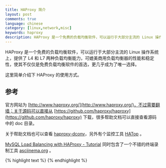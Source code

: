 ```yaml
---
title: HAProxy 简介
layout: post
comments: true
language: chinese
category: [linux,network,misc]
keywords: haproxy
description: HAProxy 是一个免费的负载均衡软件，可以运行于大部分主流的 Linux 操作系统上，提供了 L4 和 L7 两种负载均衡能力，可媲美商用负载均衡器的性能和稳定性，使其不仅仅是免费负载均衡软件的首选，更几乎成为了唯一选择。这里简单介绍下 HAProxy 的使用方式。
---
```


HAProxy 是一个免费的负载均衡软件，可以运行于大部分主流的 Linux 操作系统上，提供了 L4 和 L7 两种负载均衡能力，可媲美商用负载均衡器的性能和稳定性，使其不仅仅是免费负载均衡软件的首选，更几乎成为了唯一选择。

这里简单介绍下 HAProxy 的使用方式。

<!-- more -->


<!--
## 简介


另外，相比 Nginx 来说，HAProxy 自身可以支持自定义 URL 健康监测；会话保持除了可以使用 IP_HASH 外，还可以使用 URL_HASH 算法；支持多种负载均衡等等，如下是 HAProxy 提供的主要功能：
* 负载均衡。提供 L4 和 L7 两种模式，支持 RoundRobin、Static RoundRobin、LeastConnection、Source IP Hash、URI Hash、URL_PARAM Hash、HTTP_HEADER Hash等丰富的负载均衡算法；
* 健康检查。支持 TCP、HTTP、SSL、MySQL、Redis 等多种健康检查模式；
* 会话保持。对于未实现会话共享的应用集群，可通过 Insert Cookie、Rewrite Cookie、Prefix Cookie 以及上述的多种 Hash 方式实现会话保持；
* SSL 支持。HAProxy可以解析HTTPS协议，并能够将请求解密为HTTP后向后端传输；
* HTTP。可以对请求进行重写与重定向，支持多种 HTTP 模式；
* 监控与统计：HAProxy提供了基于Web的统计信息页面，展现健康状态和流量数据。基于此功能，使用者可以开发监控程序来监控HAProxy的状态；

https://www.haproxy.com/doc/aloha/7.0/haproxy/healthchecks.html
在配置文件中通过balance指定算法，如下仅介绍一些常用的算法：
roundrobin:
  轮询，适用于短链接，会根据权重比选择服务器，支持4096个后端服务器；注意，这里的权重信息可以动态修改。
static-rr:
  与上类似，只是这里的服务器权重不能动态修改，而且对于服务器的数量没有限制，消耗CPU相对也较少。
leastconn:
  选择链接数最少的服务器建立链接，通常在使用长连接时，例如MySQL、LDAP等，对于短链接HTTP不建议使用；这里的服务器权重可以动态调整。
first:
  忽略权重信息，选择第一个可用服务器，需要设置服务器的最大连接数，适用于长连接；常用于动态扩容的场景，一般有工具用于动态监测，提供动态伸缩服务。
source
  源地址算法，通过客户端的原IP地址进行hash，只要没有服务器宕机，那么一个客户端的请求都会由同一台服务器处理。
uri
  算法，需要使用HTTP服务，通过 HTTP URI 地址来选择对应服务器。
hdr
  通过 HTTP eder 内容来选择对应服务器。
在源码中，其实现在lb_XXX.c文件中。


### HTTPS 配置 (SSL Termination With HAProxy)

对 http://www.foobar.com 域名的访问会自动跳转为 https://www.foobar.com ，而对 http://haproxy.foobar.com 访问走 http 协议。

http://virtuallyhyper.com/2013/05/configure-haproxy-to-load-balance-sites-with-ssl/
http://www.ilanni.com/?p=10641
http://www.oschina.net/translate/getting-the-most-of-haproxy?print

另外，源码目录下有很多不错的文档可以参考，例如架构(architecture.txt)、配置文件(configuration.txt)、管理(management.txt)等，还有很多内部设计文档。

/etc/haproxy
/etc/haproxy/haproxy.cfg #配置文件
/etc/logrotate.d/haproxy #日志轮转
/etc/rc.d/init.d/haproxy #运行脚本
/usr/bin/halog           #日志分析工具
/usr/sbin/haproxy

可以通过haproxy -vv查看详细的编译参数。


HAProxy is a single-threaded, event-driven, non-blocking daemon.

## 监控信息

关于监控项的详细介绍可以查看源码 doc/management.txt 文件中 Statistics and monitoring 的内容，目前主要分为了三部分：1) Frontend；2) Backend(Servers)；3) HAProxy Health Check 。

**注意** 按照 HAProxy 的模型来说，是单进程的，如果为了优化多核场景采用多进程，那么需要为每个进程配置一个访问地址。

### 监控页面

可以通过如下配置打开一个 HTTP 监控页面，然后可以直接通过浏览器访问，如果要查看 csv 格式，可以通过 ```curl --silent "http://192.144.35.35:85/status;csv"``` 命令查看。

```
listen stats_auth 192.144.35.35:85
    mode http
    stats enable
    bind-process 1                   # 监控的HAProxy进程
    stats uri /status                # 监控URI地址
    stats admin if LOCALHOST         # 默认监控页面是只读，可以通过该选项开启启停服务等操作
    stats auth monitor:foobar        # 指定登陆用户密码，可以配置多个
    stats realm "Haproxy Statistics" # 如果没有登陆，浏览器的用户名密码弹出窗口
    stats refresh 5s                 # 自动刷新，通常用于一直打开的浏览器页面
    stats hide-version               # 隐藏版本信息
    stats scope .                    # 指定监控显示的范围
    stats show-desc Node for Europe  # 后续的都是描述信息
    stats show-legends
    stats show-node
```

Starting frontend GLOBAL: cannot bind UNIX socket [/var/run/haproxy1.sock]

### Unix Socket

相比来说这是更好的方式，方便自动化、可以在线修改配置、安全，可以通过如下配置进行修改。

```
global # Make sure you add it to the global section
    stats socket /var/run/haproxy.sock mode 600 level admin process 1  # uid 0 gid 0
    stats timeout 2m # Wait up to 2 minutes for input
```

timeout 选项通常是用在交互场景下；而 mode 600 level admin 分别表示 socket 的权限，以及是否开启管理模式，默认是只读的；然后就可以通过 netcat 或者 socat 进行访问，当然官方推荐使用后者，而实际上前者更加通用些；Socket 方式提供了非交互式以及交互式两种。

非交互方式比较适合脚本采集监控数据，可以一次发送多个命令，如下分别返回 HAProxy 的进程信息，以及监控数据(页面 URI 返回的数据)。

echo "show info;show stat" | nc -U /var/run/haproxy.sock

交互模式实际上也就是单行，比较适合登陆查看，如下通过 prompt 命令，表示进入交互模式；更多命令可以查看源码 doc/management.txt 文件中 Unix Socket commands 的内容。

$ nc -U /var/run/haproxy.sock
$ prompt
> show info

cannot bind socket
cat /etc/sysctl.conf
net.ipv4.ip_nonlocal_bind=1
sysctl -p


### 监控指标

列举常用的监控指标，以及源码中对应的函数。

#### show info

对应源码中的 stats_fill_info() 函数，主要包括了当前 HAProxy 的配置信息，例如资源限制、资源使用率等信息。

Name: HAProxy
Version: 1.5.18
Release_date: 2016/05/10
Nbproc: 4                  配置的进程数，在配置文件中通过nbproc配置
Process_num: 1             当前的进程号，编号从1开始
Pid: 96699                 当前的进程ID
Uptime: 1d 20h10m06s       服务启动时间，格式化后
Uptime_sec: 159006         服务启动时间，按秒计算
Memmax_MB: 0               当前进程可以使用的最大内存，对应了global.rlimit_memmax变量，会在启动时通过global.rlimit_memmax_all计算
Ulimit-n: 8036             单个进程最大的描述符数global.rlimit_nofile，可以在配置文件中通过ulimit-n设置，否则与maxsock相同
Maxsock: 8036              最大sock数目，在程序中单独计算，与maxconn、pipe数量相关，详见global.maxsock变量
Maxconn: 4000              可以在配置文件中通过maxconn设置
Hard_maxconn: 4000
CurrConns: 0
CumConns: 3
CumReq: 3
Maxpipes: 0
PipesUsed: 0
PipesFree: 0
ConnRate: 0
ConnRateLimit: 0
MaxConnRate: 0
SessRate: 0
SessRateLimit: 0
MaxSessRate: 0
ZlibMemUsage: 0
MaxZlibMemUsage: 0
Tasks: 11                  内存中保存的任务数，通过task_new()函数分配，注意可能部分任务只是缓存，并没有使用
Run_queue: 1               当前运行队列的大小，可以参考run_queue_cur变量，包含了当前查询的链接，详见process_runnable_tasks()函数
Idle_pct: 100              空闲比率
node: hamonitor1           节点信息

si_attach_conn()
 |-conn_attach()


cfg_register_section() 通过该函数将配置文件解析函数添加到sections中，会调用section_parser()函数解析。

整个HAProxy配置文件解析完成后，listener相关也已初始化完毕，如下简单梳理一下几个accept方法的设计逻辑：
* listener_accept(): 对应不同协议的accept()方法，IPv4对应该方法，负责接收并新建TCP连接；该函数中通过accept()系统调用建立链接后，接着会触发listener自己的accept方法也就是session_accept_fd()；
* session_accept_fd(): 负责创建+初始化session，并在stream_new()函数中调用frontend的accept方法frontend_accept()；
* frontend_accept(): 该函数主要负责session前端的TCP连接的初始化，包括socket设置，log设置，以及session部分成员的初始化。
接下来 TCP 新建连接处理过程，基本上都是与这三个函数相关。


建链的处理都是通过_do_poll()处理，只是不同的多路复用方式实现不同，而入口的函数名相同，位于不同的文件中。

session_accept()


tcp_bind_listener()

stats_parse_global()
 |-str2listener() 监听地址解析

上述客户端的处理在cli.c文件中，
cli_io_handler()
cli_parse_request()

uxst_bind_listener() 报错


### tips

#### 多路复用
http://www.cnblogs.com/Anker/p/3263780.html
HAProxy支持多种多路复用机制，包括了select、poll、epoll、kqueue等，简单介绍下ev_epoll.c中实现的epoll机制。


int fd_nbupdt = 0;             // number of updates in the list
unsigned int *fd_updt = NULL;  // FD updates list
这两个全局变量用来记录状态需要更新的 fd 的数量及具体的 fd ，在 _do_poll() 函数中会根据这些信息修改对应 fd 的 epoll 设置。

/* info about one given fd */
struct fdtab {
    int (*iocb)(int fd);                 /* I/O handler, returns FD_WAIT_* */
    void *owner;                         /* the connection or listener associated with this fd, NULL if closed */
    unsigned int  cache;                 /* position+1 in the FD cache. 0=not in cache. */
    unsigned char state;                 /* FD state for read and write directions (2*3 bits) */
    unsigned char ev;                    /* event seen in return of poll() : FD_POLL_* */
    unsigned char new:1;                 /* 1 if this fd has just been created */
    unsigned char updated:1;             /* 1 if this fd is already in the update list */
    unsigned char linger_risk:1;         /* 1 if we must kill lingering before closing */
    unsigned char cloned:1;              /* 1 if a cloned socket, requires EPOLL_CTL_DEL on close */
};
struct fdtab *fdtab = NULL;     /* array of all the file descriptors */

全局变量 *fdtab 记录了 HAProxy 中所有与 fd 相关的信息，数组的 index 是 fd 对应的值，用于快速定位到某个 fd 的信息。

在 fd.h 头文件中定义了一些操作 fd event 的函数，主要是fd_(want|stop)_(recv|send)类似的函数，用于设置 fd 启动、停止接收以及发送；简单来说就是修改fdtabl[fd]中的状态值，如果有更新则添加到fd_updt[]数组中。

接下来，看下_do_poll()函数中的主要处理过程，大致可以分为三部分：
1. 从fd_updt[]获取更新的fd列表，判断各个fd event的变化情况，并通过epoll_ctl()进行设置；
2. 计算epoll_wait需要等待的最大超时时间，并调用epoll_wait()获取当前活动的fd；
3. 逐一处理所有有 IO 事件的 fd。

        fdtab[fd].updated = 0; // 只有被修改过(更新、新建)且有owner才会被使用
        eo = fdtab[fd].state;  // 关于状态的概念、转换等信息可以查看src/fd.c文件中的注释
        en = fd_compute_new_polled_status(eo);  // 状态转换可以查看fd.c中的注释
        if ((eo ^ en) & FD_EV_POLLED_RW) { // 1. 按位异或，如果有变更则通过epoll_ctl()修改

#### 位或 VS. 逻辑或
在HAProxy中有一个函数用来判断buffer是否为空的代码：
static inline int buffer_not_empty(const struct buffer *buf)
{
 return buf->i | buf->o;
}
其中 buf->i 和 buf->o 都是 unsigned int 类型，这两个成员任何一个非零就代表着 buffer 不空，正常来说应该采用 logical-OR 但是这里采用的却是 bitwise-OR ，其原因是两者的功能相同，而前者生成的机器代码更少效率更高。
static inline int buffer_not_empty(const struct buffer *buf)
{
 return buf->i || buf->o;
}

#### 实现文件复制

最简单的方式就是申请一份内存buffer，通过系统调用 read() 读取源文件的一段数据到 buffer，然后将此 buffer 再通过 write() 系统调用写到目标文件，示例代码如下：

char buf[max_read];
off_t size = stat_buf.st_size, off_in=0;
while ( off_in < size ) {
 int len = size - off_in > max_read ? max_read : size - off_in;
 len = read(f_in, buf, len);
 off_in += len;
 write(f_out, buf, len);
}

还有一种方式是通过 mmap() 系统调用实现，示例代码如下：

size_t filesize = stat_buf.st_size;
source = mmap(0, filesize, PROT_READ, MAP_SHARED, f_in, 0);
target = mmap(0, filesize, PROT_WRITE, MAP_SHARED, f_out, 0);
memcpy(target, source, filesize);

因为 mmap() 不需要内核态和用户态的内存拷贝，从而效率大大提高。另外一种是通过 splice() 系统调用实现，这是 Linux 2.6.17 新加入的系统调用，用于在两个文件间移动数据，而无需内核态和用户态的内存拷贝，但需要借助管道 (pipe) 实现。

大概原理就是通过pipe buffer实现一组内核内存页（pages of kernel memory）的引用计数指针（reference-counted pointers），数据拷贝过程中并不真正拷贝数据，而是创建一个新的指向内存页的指针。也就是说拷贝过程实质是指针的拷贝。示例代码如下：

int pipefd[2];
pipe( pipefd );
int max_read = 4096;
off_t size = stat_buf.st_size;
while ( off_in < size ) {
 int len = size - off_in > max_read ? max_read : size - off_in;
 len = splice(f_in, &off_in, pipefd[1], NULL, len, SPLICE_F_MORE |SPLICE_F_MOVE);
 splice(pipefd[0], NULL, f_out, &off_out, len, SPLICE_F_MORE |SPLICE_F_MOVE);
}

使用splice一定要注意，因为其借助管道实现，而管道有众所周知的空间限制问题，超过了限制就会hang住，所以每次写入管道的数据量好严格控制，保守的建议值是一个内存页大小，即4k。另外，off_in和off_out传递的是指针，其值splice会做一定变动，使用时应注意。
http://abcdxyzk.github.io/blog/2015/05/07/kernel-mm-splice/
https://www.ibm.com/developerworks/cn/linux/l-cn-zerocopy2/

http://blog.chinaunix.net/uid/10167808/list/1.html?cid=178438
http://tech.uc.cn/?p=1523
http://blog.csdn.net/dylan_csdn/article/details/51261421
https://www.linux.com/blog/how-analyze-haproxy-logs
http://fangpeishi.com/haproxy_best_practice_notes.html
http://abcdxyzk.github.io/blog/2015/07/29/tools-haproxy_src1/
http://tech.uc.cn/?tag=haproxy
http://tech.uc.cn/?p=1738#more-1738
http://www.ttlsa.com/linux/haproxy-study-tutorial/

https://github.com/1u4nx/Exploit-Exercises-Nebula

minconn, maxconn and fullconn参数的对比
http://www.serverphorums.com/read.php?10,292171
运维0宕机时间，使用TC+IPtables技术
https://engineeringblog.yelp.com/2015/04/true-zero-downtime-haproxy-reloads.html
性能调优
https://medium.freecodecamp.com/how-we-fine-tuned-haproxy-to-achieve-2-000-000-concurrent-ssl-connections-d017e61a4d27
常用Python工具
https://github.com/feurix/hatop/blob/master/bin/hatop
https://github.com/unixsurfer/haproxyadmin
https://github.com/breakwang/zabbix-external-script-haproxy_monitor/blob/master/haproxy_monitor.py
HAProxy源码介绍
http://blog.chinaunix.net/uid/10167808/list/1.html?cid=178438
用HAProxy来检测MySQL复制的延迟的教程
http://www.jb51.net/article/64615.htm
官方blog
https://blog.haproxy.com/
haproxy的stick-table实际应用探索
http://blog.sina.com.cn/s/blog_704836f40102w243.html
HAProxy的独门武器：ebtree
http://mp.weixin.qq.com/s?__biz=MzA5NzA0ODA1Nw==&mid=2650513447&idx=1&sn=a44562e281beef32e6e2f59d2d887b9c&scene=5&srcid=05258uXjxyX8evtbriDv0wYn#rd

#### show pools

对应源码中 dump_pools_to_trash() 函数，用于显示当前内存池的使用情况。

```
Dumping pools usage. Use SIGQUIT to flush them.
  - Pool pipe (32 bytes) : 5 allocated (160 bytes), 5 used, 3 users [SHARED]
  - Pool capture (64 bytes) : 0 allocated (0 bytes), 0 used, 1 users [SHARED]
  - Pool channel (80 bytes) : 2 allocated (160 bytes), 2 used, 1 users [SHARED]
  - Pool task (112 bytes) : 11 allocated (1232 bytes), 11 used, 1 users [SHARED]
  - Pool uniqueid (128 bytes) : 0 allocated (0 bytes), 0 used, 1 users [SHARED]
  - Pool connection (320 bytes) : 2 allocated (640 bytes), 2 used, 1 users [SHARED]
  - Pool hdr_idx (416 bytes) : 0 allocated (0 bytes), 0 used, 1 users [SHARED]
  - Pool session (864 bytes) : 1 allocated (864 bytes), 1 used, 1 users [SHARED]
  - Pool requri (1024 bytes) : 0 allocated (0 bytes), 0 used, 1 users [SHARED]
  - Pool buffer (16416 bytes) : 2 allocated (32832 bytes), 2 used, 1 users [SHARED]
Total: 10 pools, 35888 bytes allocated, 35888 used.
```

#### show stat

对应到源码中的 cli_io_handler_dump_stat() 函数，这里实际会打印一个 proxy 对应的信息，frontend 和 backend 略有区别，而 backend 和 server 基本相同。

```
>>>>>frontend<<<<<
Session:
   current(scur)               px->feconn                   session_accept_fd()     前端建立的会话数，可以用于评估当前资源使用量，是否达到了maxconn；如果迅速上涨，说明backend异常或者DDoS攻击。
   max(smax)                   px->fe_counters.conn_max     session_accept_fd()     计数清零以来，所建立连接的最大值。
   limit(slim)                 px->maxconn                                          在配置文件中设置的最大值
   total(stot)                 px->fe_counters.cum_sess     proxy_inc_fe_sess_ctr() 已处理的请求数，一直递增，在session_count_new()函数中调用
Session Rate:                 
   Current Connection Rate     px->fe_conn_per_sec          proxy_inc_fe_conn_ctr()
   Current Session Rate(rate)  px->fe_sess_per_sec          proxy_inc_fe_sess_ctr()
   Max connection rate         px->fe_counters.cps_max      proxy_inc_fe_conn_ctr()
   Max session rate            px->fe_counters.sps_max      proxy_inc_fe_sess_ctr()
   (rate_lim)                  px->fe_sps_lim
   (rate_max)                  px->fe_counters.sps_max
Bytes:                        
   In(in)                      px->fe_counters.bytes_in
   Out(out)                    px->fe_counters.bytes_out
   Out(bypassed)               px->fe_counters.comp_byp
Denied:                       
   Req(dreq)                   px->fe_counters.denied_req  tcp_exec_action_silent_drop() 处于安全考虑拒绝的请求数，一般是根据规则丢弃
   Resp(dresp)                 px->fe_counters.denied_resp 同上，拒绝的响应数
Errors:                       
   Req(ereq)                   px->fe_counters.failed_req  在HTTP模式中会有失败
>>>>>backend<<<<<
Queue:
   current(qcur)               px->nbpend                   pendconn_add()          默认会直接添加到各个后端Server服务器的队列中，如果已满则添加到be队列中。
   max(qmax)                   px->be_counters.nbpend_max   pendconn_add()          计数清零以来，所建立会话的最大值。
Session:
   current(scur)               px->beconn                   stream_set_backend()    默认会直接添加到各个后端Server服务器的队列中，如果已满则添加到be队列中。
   max(smax)                   px->be_counters.nbpend_max   pendconn_add()          计数清零以来，所建立会话的最大值。
   limit(slim)                 px->fullconn                                         在配置文件中设置，可以通过fullconn设置，否则计算所有proxy的累加值
   total(stot)                 px->be_counters.cum_conn     proxy_inc_be_ctr()      已处理的请求数，一直递增
Session Rate: xxx                
   Current Connection Rate     px->fe_conn_per_sec          proxy_inc_fe_conn_ctr()
   Current Session Rate(rate)  px->fe_sess_per_sec          proxy_inc_fe_sess_ctr()
   Max connection rate         px->fe_counters.cps_max      proxy_inc_fe_conn_ctr()
   Max session rate            px->fe_counters.sps_max      proxy_inc_fe_sess_ctr()
   (rate_lim)                  px->fe_sps_lim
   (rate_max)                  px->fe_counters.sps_max
Bytes:                        
   In(in)                      px->be_counters.bytes_in
   Out(out)                    px->be_counters.bytes_out
Denied:                       
   Req(dreq)                   px->be_counters.denied_req  处于安全考虑拒绝的请求数，一般是根据规则丢弃
   Resp(dresp)                 px->be_counters.denied_resp 同上，拒绝的响应数
Errors:                       
   Conn(econ)                  px->be_counters.failed_conns                         场景的是队列满、没有服务器等，导致请求发送失败
   Resq(eresp)                 px->be_counters.failed_resp                          只在HTTP模式中存在
Warnings:
   Retr(wretr)                 px->be_counters.retries                              链接后端失败的次数，可以尝试多次
   Redis(wredis)               px->be_counters.redispatches                         尝试多次后仍然失败，则发送给其他服务器，注意需要配置允许redispatch选项
Server:
   Act(act)                    px->srv_act                                          当前有多少服务是正常的
   Bck(bck)                    px->srv_bck                                          backup服务器可用数
```

#### 其它

除此之外，还可以通过 ```show errors```、```show sess [id]```、```show table [id]```、```show acl [id]```、```show map [id]``` 命令查看状态。

Connection和Session的区别

在建立连接之后，需要一些初始化操作，只有正常完成这些操作之后，才会作为会话。

tcp_connect_server()
 |-conn_ctrl_init()

listener_accept()
 |-accept() 调用系统API建立连接

session_accept_fd
 |-proxy_inc_fe_conn_ctr() 新增connect统计信息
 |-session_count_new() 新增session统计信息
 | |-proxy_inc_fe_sess_ctr() 统计信息更新

HAProxy当前的任务信息保存在static struct eb_root rqueue指定的队列中，这是一个ebtree结构体，每个任务通过struct task结构体表示。

很多的状态信息处理在src/stats.c文件中，例如listener的监控数据处理在stats_fill_li_stats()函数中；而一些宏则通过enum stat_field定义，例如ST_F_PXNAME(pxname)值。



### 配置文件解析
cfgparse_init() 会在main函数启动前添加默认解析配置项

  clear counters : clear max statistics counters (add 'all' for all counters)
  clear table    : remove an entry from a table
  help           : this message
  prompt         : toggle interactive mode with prompt
  quit           : disconnect
 
  show info      : report information about the running process
  show pools     : report information about the memory pools usage
  show stat      : report counters for each proxy and server
  show errors    : report last request and response errors for each proxy
  show sess [id] : report the list of current sessions or dump this session
  show table [id]: report table usage stats or dump this table's contents
  get weight     : report a server's current weight
  set weight     : change a server's weight
  set server     : change a server's state or weight
  set table [id] : update or create a table entry's data
  set timeout    : change a timeout setting
  set maxconn    : change a maxconn setting
  set rate-limit : change a rate limiting value
  disable        : put a server or frontend in maintenance mode
  enable         : re-enable a server or frontend which is in maintenance mode
  shutdown       : kill a session or a frontend (eg:to release listening ports)
  show acl [id]  : report available acls or dump an acl's contents
  get acl        : reports the patterns matching a sample for an ACL
  add acl        : add acl entry
  del acl        : delete acl entry
  clear acl <id> : clear the content of this acl
  show map [id]  : report available maps or dump a map's contents
  get map        : reports the keys and values matching a sample for a map
  set map        : modify map entry
  add map        : add map entry
  del map        : delete map entry
  clear map <id> : clear the content of this map
  set ssl <stmt> : set statement for ssl

TCP(Layer 4)和HTTP(Layer 7)负载均衡，反向代理。HAProxy单点，可以使用Pacemaker或者Keepalived提供高可用

ACLs
  Extract some information, make decision
  Block request, select backend, rewrite headers, etc.
TCP mode (Layer 4)
  Basic TCP services, SSL passthrough
  Some ACLs available
HTTP mode (Layer 7)
  HTTP header inspection ACLs
  Persistence with cookie insertion
Stick Tables
  Record information in table, eg. source address
  Check table for new connections, select backend

后台服务器只能看到HAProxy，HTTP可以通过添加X-Forwarded-For头部信息。

curl --silent "http://192.144.35.35:85/status;csv"

info_field_names[] <==> show info
stat_field_names[] <==> show stat

http_stats_io_handler() 内置HTTP服务器处理
 |-stats_dump_stat_to_buffer()     // same as above, but used for CSV or HTML
   |-stats_dump_csv_header()      // emits the CSV headers (same as above)
   |-stats_dump_html_head()       // emits the HTML headers
   |-stats_dump_html_info()       // emits the equivalent of "show info" at the top
   |-stats_dump_proxy_to_buffer() // same as above, valid for CSV and HTML
   | |-stats_dump_html_px_hdr()
   | |-stats_dump_fe_stats() frontend statistics
   | | |-stats_fill_fe_stats()
   | |-stats_dump_li_stats() listener statistics
   | | |-stats_fill_li_stats() 将数据保存在静态变量stats中
   | |-stats_dump_sv_stats() server statistics
   | | |-stats_fill_sv_stats()
   | |-stats_dump_be_stats() backend statistics
   | |-stats_dump_html_px_end()
   |-stats_dump_html_end()       // emits HTML trailer

 * cli_io_handler()
 *     -> stats_dump_sess_to_buffer()     // "show sess"
 *     -> stats_dump_errors_to_buffer()   // "show errors"
 *     -> stats_dump_info_to_buffer()     // "show info"
 *     -> stats_dump_backend_to_buffer()  // "show backend"
 *     -> stats_dump_servers_state_to_buffer() // "show servers state [<backend name>]"
 *     -> stats_dump_stat_to_buffer()     // "show stat"
 *        -> stats_dump_resolvers_to_buffer() // "show stat resolver <id>"
 *        -> stats_dump_csv_header()
 *        -> stats_dump_proxy_to_buffer()
 *           -> stats_dump_fe_stats()
 *           -> stats_dump_li_stats()
 *           -> stats_dump_sv_stats()
 *           -> stats_dump_be_stats()
 *
 * http_stats_io_handler()
 *     -> stats_dump_stat_to_buffer()     // same as above, but used for CSV or HTML
 *        -> stats_dump_csv_header()      // emits the CSV headers (same as above)
 *        -> stats_dump_html_head()       // emits the HTML headers
 *        -> stats_dump_html_info()       // emits the equivalent of "show info" at the top
 *        -> stats_dump_proxy_to_buffer() // same as above, valid for CSV and HTML
 *           -> stats_dump_html_px_hdr()
 *           -> stats_dump_fe_stats()
 *           -> stats_dump_li_stats()
 *           -> stats_dump_sv_stats()
 *           -> stats_dump_be_stats()
 *           -> stats_dump_html_px_end()
 *        -> stats_dump_html_end()       // emits HTML trailer

$ nc -U /var/run/haproxy.sock
$ prompt
> show info
cli_io_handler() Unix Socket的命令处理函数接口，这里的处理通过状态机完成
 |-bo_getline() 读取命令行
 |-cli_parse_request() 调用定义的回调函数解析命令，并复制给appctx变量
 | |-cli_find_kw() 查找定义的结构体，主要是各种回调函数
 |-appctx->io_handler() 调用各个插件定义的处理函数

struct cli_kw_list {
  struct list list;
  struct cli_kw kw[VAR_ARRAY];
};


show info; 结构体定义<->enum info_field@stats.h  回调函数<->cli_io_handler_dump_info()@stat.c
cli_io_handler_dump_info()
 |-stats_dump_info_to_buffer()
   |-stats_fill_info() 填充数值，各个HAProxy监控信息与内部变量的对应关系

show pools; 通过pools
cli_io_handler_dump_pools()
 |-dump_pools_to_trash()

echo "show stat" | nc -U /var/run/haproxy.sock
cli_io_handler_dump_stat()
 |-stats_dump_stat_to_buffer() HTML和CLI都会调用该函数
   |-stats_dump_csv_header() 打印CSV头信息
   |-stats_dump_proxy_to_buffer() 会循环调用打印proxy信息，使用csv格式
     |-stats_dump_fe_stats() frontend statistics
     | |-stats_fill_fe_stats()
     |-stats_dump_li_stats() listener statistics
     | |-stats_fill_li_stats() 将数据保存在静态变量stats中
     |-stats_dump_sv_stats() server statistics
     | |-stats_fill_sv_stats()
     |-stats_dump_be_stats() backend statistics
  | |-stats_fill_be_stats()
     |-stats_dump_html_px_end()
  
echo "show sess" | nc -U /var/run/haproxy.sock
cli_io_handler_dump_sess()

echo "show table" | nc -U /var/run/haproxy.sock
cli_io_handler_table()

echo "show acl" | nc -U /var/run/haproxy.sock
cli_parse_show_map()

echo "show map" | nc -U /var/run/haproxy.sock
cli_parse_show_map()

stick table
一般来说可以通过cookies和hash来映射front+back end，所以就有了stick table。

客户端支持的命令通过struct cli_kw_list结构体定义，例如：show pools(memory.c)、show stats(stats.c)等，该结构体中包括了解析函数、处理函数的定义；而且利用GCC的__attribute__((constructor))特性，在执行main()函数之前调用cli_register_kw()函数执行，而该函数实际就是将其添加到cli_keywords.list中。

/usr/bin/python /usr/local/bin/denyhosts.py --daemon --config=/usr/share/denyhosts/denyhosts.cfg

defaults
    acl url_static       path_beg       -i /static /images /javascript /stylesheets #新建acl策略 path_beg:以/static /images等开头的访问路径，-i 忽略大小写 
    acl url_static       path_end       -i .jpg .gif .png .css .js  #新建acl策略 path_end：以.jpg .gif等结尾的访问路径，-i 忽略大小写 
 
    use_backend static          if url_static   #如果匹配url_static这个acl策略，则使用static这个后端 
    default_backend             app #没有任何配置的情况下，使用默认的后端app 
 
backend static 
    balance     roundrobin  #轮询访问 
    server      static 192.168.3.128:80 check  # 详见Declare a server in a backend
 
backend app 
    balance  roundrobin  #轮询访问 
    server   app2 192.168.3.129:80 check inter 2000 rise 30 fall 15
 
### 服务器状态检测
用于检查后台的服务器是否正常，可以根据不同服务类型进行检测。
check: httpchk、smtpchk、mysql-check、pgsql-check、ssl-hello-chk
  默认认为服务器是正常的，通过该参数表示需要进行检测确认服务器状态；
rise:
  多少次检测正常后认为该服务器是正常的；
fall:
  多少次检测失败后认为该服务器异常；
inter:
  设置检测的时间间隔，另外还可以定义fastinter、downinter参数，根据不同的状态设置检测时间间隔；




启动非常简单，只需要一个可执行文件+配置文件即可，启动之后基本处理如下的三个操作：
1. 处理链接；
  1.1 从frontend指定的监听端口创建链接；
  1.2 应用frontend指定的规则，包括了阻塞、修改头部信息、统计等；
  1.3 将链接传递给backend指定的服务器；
  1.4 应用backend指定的规则；
  1.5 根据策略决定将链接发送给那个服务器；
  1.6 对响应数据应用backend指定的规则；
  1.7 对响应数据应用frontend指定的规则；
  1.8 发送日志；
  1.9 如果是HTTP那么会等待新请求，否则就关闭链接；
2. 周期性检查服务器的状态；
3. 与其它HAProxy节点交换数据；

HAProxy配置文件由全局配置+代理配置两部分组成，又分为五段：global、defaults、frontend、backend、listen。
global:
  全局配置内容，用于定义全局参数，属于进程级的配置，通常和操作系统配置有关。
default:
  作为frontend、backend、listen的默认配置参数。
frontend:
  接收请求的前端虚拟节点，在1.3版本引入，用于简化haproxy配置文件复杂度，可以通过ACL规则指定要使用的后端backend。
backend:
  后端服务器配置。
listen:
  frontend+backend结合体，1.3版本之前使用，主要为了保持兼容性。

http://www.haproxy.org/download/1.7/doc/configuration.txt

----- 测试配置文件是否有语法错误
haproxy -c -f /etc/haproxy/haproxy.cfg
----- 没有问题则尝试启动
haproxy -f /etc/haproxy/haproxy.cfg
----- 重新加载
haproxy -f /etc/haproxy/haproxy.cfg -sf `cat /var/run/haproxy.pid`

systemctl status haproxy 使用systemd时为什么会启动两个进程


???### 日志配置

$ cat /etc/haproxy/haproxy.conf
global
  log 127.0.0.1 local2 info

#### rsyslog




----- 确认添加了include子目录，因为如下的HAProxy配置会放置到子目录下。
cat /etc/rsyslog.conf | grep "IncludeConfig"
----- 修改rsyslog的主配置文件，开启远程日志，查看是否开启UDP端口
cat /etc/sysconfig/rsyslog | grep "SYSLOGD_OPTIONS"
SYSLOGD_OPTIONS="-c 2 -r -m 0"
#-c 2 使用兼容模式，默认是 -c 5
#-r 开启远程日志
#-m 0 标记时间戳。单位是分钟，为0时，表示禁用该功能

----- 添加HAProxy配置文件，需要注意最后一行，否则会同时写入haproxy.log和message文件
cat /etc/rsyslog.d/haproxy.conf
$ModLoad imudp
$UDPServerRun 514
local2.*     /var/log/haproxy.log
&~

#---------------------------------------------------------------------
# Global settings
#---------------------------------------------------------------------
global
    # to have these messages end up in /var/log/haproxy.log you will
    # need to:
    # 1) configure syslog to accept network log events.  This is done
    #    by adding the '-r' option to the SYSLOGD_OPTIONS in
    #    /etc/sysconfig/[r]syslog
    # 2) configure local2 events to go to the /var/log/haproxy.log
    #   file. A line like the following can be added to
    #   /etc/sysconfig/syslog
    #    local2.*                       /var/log/haproxy.log
    log         127.0.0.1 local2 debug


    chroot      /var/lib/haproxy
    pidfile     /var/run/haproxy.pid
    maxconn     4000
    user        haproxy
    group       haproxy
    daemon

    # turn on stats unix socket
    stats socket /var/run/haproxy.sock level admin process 1
    stats timeout 5m # 设置等待输入超时时间为5min

#---------------------------------------------------------------------
# common defaults that all the 'listen' and 'backend' sections will
# use if not designated in their block
#---------------------------------------------------------------------
defaults
    mode                    http
    log                     global
 option                  tcplog                 # 默认只打印很少的信息，指定打印详细信息
    option                  httplog
    option                  dontlognull            # 默认会将保活等信息记录到日志，可通过该选项关闭
    option http-server-close
    option                  redispatch             # 使用cookies后会发送到指定服务器，如果服务器不可用则重新调度
    retries                 3                      # 3次连接失败则认为服务不可用
    timeout http-request    10s                    # 默认http请求超时时间
    timeout queue           1m                     # 默认队列超时时间
    timeout connect         10s                    # 默认连接超时时间
    timeout client          1m                     # 默认客户端超时时间
    timeout server          1m                     # 默认服务器超时时间
    timeout http-keep-alive 10s                    # 默认持久连接超时时间
    timeout check           10s                    # 默认检查时间间隔
    maxconn                 3000                   # 最大连接数

##---------------------------------------------------------------------
## main frontend which proxys to the backends
##---------------------------------------------------------------------
#frontend  main *:5000
#    acl url_static       path_beg       -i /static /images /javascript /stylesheets
#    acl url_static       path_end       -i .jpg .gif .png .css .js
#
#    use_backend static          if url_static
#    default_backend             app
#
##---------------------------------------------------------------------
## static backend for serving up images, stylesheets and such
##---------------------------------------------------------------------
#backend static
#    balance     roundrobin
#    server      static 127.0.0.1:4331 check
#
##---------------------------------------------------------------------
## round robin balancing between the various backends
##---------------------------------------------------------------------
#backend app
#    balance     roundrobin
#    server  app1 127.0.0.1:5001 check
#    server  app2 127.0.0.1:5002 check
#    server  app3 127.0.0.1:5003 check
#    server  app4 127.0.0.1:5004 check

listen MyRdp
    mode tcp
    bind *:3389
    server myRdp1 192.168.1.100:3389 maxconn 32
    option tcplog

listen web_vip 0.0.0.0:80
    mode http
    option httplog
    option forwardfor  except 127.0.0.0/8
    stats  uri         /haproxy-stats

#---------------------------------------------------------------------
# 1.3之前使用，为了保持向后兼容，建议使用frontend+backend代替
# 关于server的详细配置选项可以参考Server and default-server options
#  * maxconn NUM 每个后端服务器的最大链接数，超过该值则保存在队列中
#  * maxqueue NUM 超过该队列后会重新选择后端服务器
#---------------------------------------------------------------------
listen http-proxy 192.168.1.201:80
    mode http
    option httpchk GET /test
    balance roundrobin
    timeout server 30s
    timeout client 30s
    server server-01 192.168.1.101:80 check inter 2s
    server server-02 192.168.1.102:80 check inter 2s
    server server-03 192.168.1.103:80 check inter 2s



timeout check 通过min("timeout connect", "inter")作为与后台服务器建立连接的超时时间；该参数对应了建立链接后读取数据的超时时间；如果该参数没有设置，那么就直接使用inter作为(connect+read)的超时时间；一般来说检查的时间要小于正常业务处理时间，所以该值要小于timeout server指定的超时时间。

timeout client                            X          X         X         -
timeout client-fin                        X          X         X         -
timeout connect                           X          -         X         X
timeout http-keep-alive                   X          X         X         X
timeout http-request                      X          X         X         X
timeout queue                             X          -         X         X
timeout server                            X          -         X         X
timeout server-fin                        X          -         X         X
timeout tarpit                            X          X         X         X
timeout tunnel                            X          -         X         X
 haproxy 负责处理请求的核心数据结构是 struct session，本文不对该数据结构进行分析。

从业务的处理的角度，简单介绍一下对 session 的理解：

    haproxy 每接收到 client 的一个连接，便会创建一个 session 结构，该结构一直伴随着连接的处理，直至连接被关闭，session 才会被释放
    haproxy 其他的数据结构，大多会通过引用的方式和 session 进行关联
    一个业务 session 上会存在两个 TCP 连接，一个是 client 到 haproxy，一个是 haproxy 到后端 server。

此外，一个 session，通常还要对应一个 task，haproxy 最终用来做调度的是通过 task。
struct proxy {
  struct lbprm lbprm;  // 负载均衡参数
};


main()
 |-init() 所有的初始化操作，包括各个模块初始化、命令行解析、
 | |-cfgfiles_expand_directories() 处理配置文件，参数解析会将配置文件保存在cfg_cfgfiles
 | |-init_default_instance() 初始化默认配置
 | |-readcfgfile() 读取配置文件，并调用sections->section_parser()对应的函数
 | | |-cfg_parse_listen() 对于frontend、backend、listen段的参数解析验证
 | |   |-str2listener()
 | |     |-l->frontend=curproxy
 | |     |-tcpv4_add_listener() 添加到proto_tcpv4对象中的链表，真正监听会在proto_XXX.c文件中
 | |       |-listener->proto = &proto_tcpv4 会设置该变量，后续的接收链接也就对应了accept变量
 | |-check_config_validity() 配置文件格式校验
 | | |-listener->frontend=curproxy在上面解析，实际上curporxy->accept=frontend_accept
 | | |-listener->accept=session_accept_fd
 | | |-listener->handler=process_stream
 | | |
 | | |-根据不同的后端服务器选择算法选择
 | |
 | |
 | |<<<<<<<<<<<<<<<<<<<<<<<<<<<<<<解析完配置文件>>>>>>>>>>>>
 | |
 | |
 | |-start_checks() 执行后端检查任务
 | | |-start_check_task()
 | |   |-process_chk()
 | |     |-process_chk_conn()
 | |       |-connect_conn_chk()
 | |         |-event_srv_chk_r() 执行健康检查，在check_conn_cb变量中定义，通过conn_attach()函数绑定
 | |           |-tcpcheck_main() 如果是TCP检查PR_O2_TCPCHK_CHK
 | |
 | |-init_pollers() 选择多路复用方法，也就是设置cur_poller
 |   |-calloc() 分配资源fd_cache+fd_updt，其大小是global.maxsock
 |   |-bp->init() 调用各个可用poll方法的初始化函数，选择第一个可用方法
 |   |-memcpy() 复制到cur_poller全局变量中
 |
 |-start_proxies() 开始启动，会调用各个协议的bind接口，对于TCPv4也就是tcp_bind_listener()
 |-protocol_bind_all()
 |-protocol_enable_all() 启动各个协议，例如ipv4/ipv6/unix等
 |-run_poll_loop() **主循环处理流程**
 | |-tv_update_date()
 | | ###WHILE###BEGIN
 | |-process_runnable_tasks() 调用可运行任务
 | | |-process_stream() 一般是调用该函数，也可以执行struct task.process中自定义的函数
 | |   |
 | |   | <<PHASE:解析请求>> 会根据定义的各种规则选择后端
 | |   |-process_switching_rules() 除了默认使用的后端服务器之外，会根据规则再次选择<<RULES>>
 | |   | |-stream_set_backend() 选择该后端，<<STAT:be->beconn>>
 | |   |   |-proxy_inc_be_ctr() 后端统计值的更新
 | |   |-http_process_tarpit()
 | |   |
 | |   | <<PHASE:解析响应>>
 | |   |-process_store_rules() 处理规则
 | |   |
 | |   | <<PAHSE:正式处理请求>>
 | |   |-sess_prepare_conn_req() 选择后端的服务器
 | |     |-srv_redispatch_connect()
 | |       |-assign_server_and_queue() 选择后端的服务器，并添加到队列中
 | |         |-assign_server() 根据负载均衡配置选择后端服务器
 | |         | |-get_server_sh()
 | |         |   |-chash_get_server_hash() 使用一致性hash算法
 | |         |-sess_change_server()
 | |         |-pendconn_add() 如果后端服务器已满，则添加到proxy队列中<<STAT:px->nbpend++>>
 | |
 | |-signal_process_queue() 信号队列，如果捕获了信号则处理
 | |-wake_expired_tasks() 超时任务
 | |-cur_poller.poll() 不同平台的多路复用技术
 | | |-_do_poll() 以ev_epoll.c中的epoll为例
 | |   |-epoll_wait()
 | |   |-fd_may_recv()
 | |   | |-fd_update_cache() 在处理函数中只添加到cache中，真正的处理过程在后面
 | |   |-fd_may_send()
 | |     |-fd_update_cache()
 | |
 | |-fd_process_cached_events() 真正处理epoll()中触发的事件
 | | |-fdtab[fd].iocb(fd) 调用注册的回调函数，一般是conn_fd_handler() **
 | |   |-conn->data->recv(conn) 实际调用si_conn_recv_cb()函数，也就是负责接收的函数
 | |   | |-conn->xprt->rcv_pipe() 如果不启用SSL则调用raw_sock_to_pipe()，否则调用下面的buff函数
 | |   | |-conn->xprt->rcv_buf() 不启用SSL则调用raw_sock_to_buf()，否则调用ssl_sock_to_buf()
 | |   |-conn->data->recv(conn) 实际调用si_conn_send_cb()函数，也就是负责发送的函数
 | |
 | |-applet_run_active()
 | | ###WHILE###END
 |-deinit() 清理操作

-->

## 参考

官方网站为 [http://www.haproxy.org/](http://www.haproxy.org/)，不过需要翻墙；关于源码可以直接从 [https://github.com/haproxy/haproxy](https://github.com/haproxy/haproxy) 下载，很多帮助文档可以直接查看源码中的 doc 目录。

关于帮助文档也可以查看 [haproxy-dconv](http://cbonte.github.io/haproxy-dconv/)，另外有个监控工具 [HATop](http://feurix.org/projects/hatop/) 。

[MySQL Load Balancing with HAProxy - Tutorial](http://severalnines.com/tutorials/mysql-load-balancing-haproxy-tutorial) 同时包含了一个不错的终端录制工具 [asciinema.org](https://asciinema.org/) 。


<!--
http://jaminzhang.github.io/lb/HAProxy-Get-Started/
-->


{% highlight text %}
{% endhighlight %}
